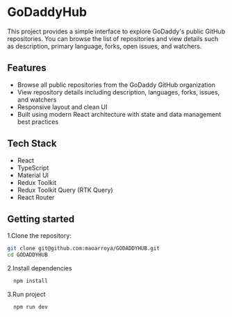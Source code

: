 # GoDaddyHub

This project provides a simple interface to explore GoDaddy's public GitHub repositories. You can browse the list of repositories and view details such as description, primary language, forks, open issues, and watchers.

## Features

- Browse all public repositories from the GoDaddy GitHub organization
- View repository details including description, languages, forks, issues, and watchers
- Responsive layout and clean UI
- Built using modern React architecture with state and data management best practices

## Tech Stack

- React
- TypeScript
- Material UI
- Redux Toolkit
- Redux Toolkit Query (RTK Query)
- React Router

## Getting started

1.Clone the repository:

```bash
git clone git@github.com:maoarroya/GODADDYHUB.git
cd GODADDYHUB
```

2.Install dependencies

```bash
  npm install
```

3.Run project

```bash
  npm run dev
```
